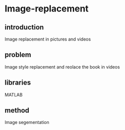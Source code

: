 # Image-replacement
## introduction
Image replacement in pictures and videos
## problem
Image style replacement and reolace the book in videos
## libraries
MATLAB
## method
Image segementation
